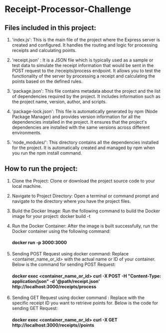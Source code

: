 # Receipt-Processor-Challenge

## Files included in this project:
1. 'index.js': This is the main file of the project where the Express server is created and configured. It handles the routing and logic for processing receipts and calculating points.
   
3. 'receipt.json' : It is a JSON  file which is typically used as a sample or test data to simulate the receipt information that would be sent in the POST request to the /receipts/process endpoint. It allows you to test the functionality of the server by processing a receipt and calculating the points based on the defined rules.

4. 'package.json': This file contains metadata about the project and the list of dependencies required by the project. It includes information such as the project name, version, author, and scripts.

5. 'package-lock.json': This file is automatically generated by npm (Node Package Manager) and provides version information for all the dependencies installed in the project. It ensures that the project's dependencies are installed with the same versions across different environments.

6. 'node_modules/': This directory contains all the dependencies installed for the project. It is automatically created and managed by npm when you run the npm install command.

## How to run the project:

1. Clone the Project: Clone or download the project source code to your local machine.

2. Navigate to Project Directory: Open a terminal or command prompt and navigate to the directory where you have the project files.

3. Build the Docker Image: Run the following command to build the Docker image for your project:
docker build -t <api-image-name> 

4. Run the Docker Container: After the image is built successfully, run the Docker container using the following command:                                                    
    #### docker run -p 3000:3000 <api-image-name> 

5. Sending POST Request using docker command: Replace <container_name_or_id> with the actual name or ID of your container. Below is the command for sending POST Request:    
    #### docker exec <container_name_or_id> curl -X POST -H "Content-Type: application/json" -d '@path/receipt.json' http://localhost:3000/receipts/process

6. Sending GET Request using docker command : Replace <id> with the specific receipt ID you want to retrieve points for. Below is the code for sending GET Request:          
    #### docker exec <container_name_or_id> curl -X GET http://localhost:3000/receipts/<id>/points




 
